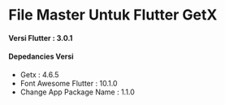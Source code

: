 # File Master Untuk Flutter GetX

#### Versi Flutter : 3.0.1

#### Depedancies Versi
- Getx                    : 4.6.5
- Font Awesome Flutter    : 10.1.0
- Change App Package Name : 1.1.0
